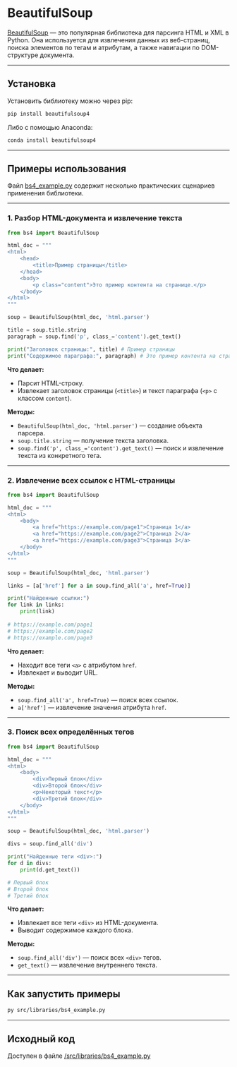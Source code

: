 # BeautifulSoup

[BeautifulSoup](https://www.crummy.com/software/BeautifulSoup/bs4/doc/) — это популярная библиотека для парсинга HTML и XML в Python. Она используется для извлечения данных из веб-страниц, поиска элементов по тегам и атрибутам, а также навигации по DOM-структуре документа.

---

## Установка

Установить библиотеку можно через pip:

```bash
pip install beautifulsoup4
```

Либо с помощью Anaconda:

```bash
conda install beautifulsoup4
```

---

## Примеры использования

Файл [bs4_example.py](../../src/libraries/bs4_example.py) содержит несколько практических сценариев применения библиотеки.

---

### 1. Разбор HTML-документа и извлечение текста

```python
from bs4 import BeautifulSoup

html_doc = """
<html>
    <head>
        <title>Пример страницы</title>
    </head>
    <body>
        <p class="content">Это пример контента на странице.</p>
    </body>
</html>
"""

soup = BeautifulSoup(html_doc, 'html.parser')

title = soup.title.string
paragraph = soup.find('p', class_='content').get_text()

print("Заголовок страницы:", title) # Пример страницы
print("Содержимое параграфа:", paragraph) # Это пример контента на странице.
```

**Что делает:**
- Парсит HTML-строку.
- Извлекает заголовок страницы (`<title>`) и текст параграфа (`<p>` с классом `content`).

**Методы:**
- `BeautifulSoup(html_doc, 'html.parser')` — создание объекта парсера.
- `soup.title.string` — получение текста заголовка.
- `soup.find('p', class_='content').get_text()` — поиск и извлечение текста из конкретного тега.

---

### 2. Извлечение всех ссылок с HTML-страницы

```python
from bs4 import BeautifulSoup

html_doc = """
<html>
    <body>
        <a href="https://example.com/page1">Страница 1</a>
        <a href="https://example.com/page2">Страница 2</a>
        <a href="https://example.com/page3">Страница 3</a>
    </body>
</html>
"""

soup = BeautifulSoup(html_doc, 'html.parser')

links = [a['href'] for a in soup.find_all('a', href=True)]

print("Найденные ссылки:")
for link in links:
    print(link)
    
# https://example.com/page1
# https://example.com/page2
# https://example.com/page3
```

**Что делает:**
- Находит все теги `<a>` с атрибутом `href`.
- Извлекает и выводит URL.

**Методы:**
- `soup.find_all('a', href=True)` — поиск всех ссылок.
- `a['href']` — извлечение значения атрибута `href`.

---

### 3. Поиск всех определённых тегов

```python
from bs4 import BeautifulSoup

html_doc = """
<html>
    <body>
        <div>Первый блок</div>
        <div>Второй блок</div>
        <p>Некоторый текст</p>
        <div>Третий блок</div>
    </body>
</html>
"""

soup = BeautifulSoup(html_doc, 'html.parser')

divs = soup.find_all('div')

print("Найденные теги <div>:")
for d in divs:
    print(d.get_text())

# Первый блок
# Второй блок
# Третий блок

```

**Что делает:**
- Извлекает все теги `<div>` из HTML-документа.
- Выводит содержимое каждого блока.

**Методы:**
- `soup.find_all('div')` — поиск всех `<div>` тегов.
- `get_text()` — извлечение внутреннего текста.

---

## Как запустить примеры

```bash
py src/libraries/bs4_example.py
```

---

## Исходный код
Доступен в файле [/src/libraries/bs4_example.py](../../src/libraries/bs4_example.py)
